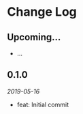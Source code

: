 # Change Log

## Upcoming...

- ... <!-- Add new lines here. Version number will be decided later -->

## 0.1.0

_2019-05-16_

- feat: Initial commit
